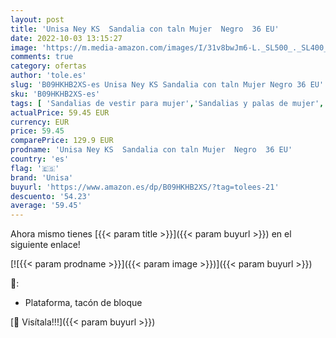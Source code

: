 ```yaml
---
layout: post
title: 'Unisa Ney KS  Sandalia con taln Mujer  Negro  36 EU'
date: 2022-10-03 13:15:27
image: 'https://m.media-amazon.com/images/I/31v8bwJm6-L._SL500_._SL400_.jpg'
comments: true
category: ofertas
author: 'tole.es'
slug: 'B09HKHB2XS-es Unisa Ney KS Sandalia con taln Mujer Negro 36 EU'
sku: 'B09HKHB2XS-es'
tags: [ 'Sandalias de vestir para mujer','Sandalias y palas de mujer','Zapatos','Zapatos para mujer','Zapatos y complementos','sandalia','unisa','🇪🇸', ]
actualPrice: 59.45 EUR
currency: EUR
price: 59.45
comparePrice: 129.9 EUR
prodname: 'Unisa Ney KS  Sandalia con taln Mujer  Negro  36 EU'
country: 'es'
flag: '🇪🇸'
brand: 'Unisa'
buyurl: 'https://www.amazon.es/dp/B09HKHB2XS/?tag=tolees-21'
descuento: '54.23'
average: '59.45'
---
```


Ahora mismo tienes [{{< param title >}}]({{< param buyurl >}}) en el siguiente enlace!

[![{{< param prodname >}}]({{< param image >}})]({{< param buyurl >}})

🔎:

- Plataforma, tacón de bloque

[🛒 Visítala!!!]({{< param buyurl >}})
